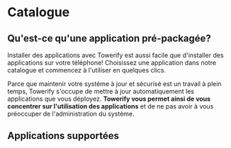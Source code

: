 # Catalogue

## Qu'est-ce qu'une application pré-packagée?

Installer des applications avec Towerify est aussi facile que d'installer des applications sur votre téléphone!
Choisissez une application dans notre catalogue et commencez à l'utiliser en quelques clics.

Parce que maintenir votre système à jour et sécurisé est un travail à plein temps, Towerify s'occupe de mettre à jour
automatiquement les applications que vous déployez. **Towerify vous permet ainsi de vous concentrer sur
l'utilisation des applications** et de ne pas avoir à vous préoccuper de l'administration du système.

## Applications supportées

<div id="gallery"></div>
<style>
    .card {
        border: 2px solid #00264b;
        display: flex;
        flex-direction: column;
        overflow: hidden;
        margin-bottom: 15px;
    }
    .card .card-head {
        display: flex;
        align-items: center;
        justify-content: left;
        padding-top: 0.5rem;    
    }
    .card .card-head img {
        height: 50px;
    }
    .card .card-head h2 {
        font-weight: bold;
        margin: 0;
        padding: 0.5rem;
    }
    .card .card-body .desc {
        padding-left: 0.5rem;
        padding-right: 0.5rem;
        padding-bottom: 0.5rem;
    }
    .card .card-head .badge {
        font-size: 0.5rem;
        background-color: #66bb70;
        color: white;
        padding: 2px 4px;
        border-radius: 5px;
        margin-left: auto;
        margin-right: 0.5rem;
    }
</style>
<script>
    /* from https://codepen.io/DivyaPatel/pen/dxjgVL */
    fetch("https://dev.towerify-ui.myapps.addapps.io/catalog")
    .then((response) => response.json())
    .then((apps) => {
        const el = document.getElementById('gallery'); 
        apps.forEach(app => {
            const card = document.createElement('div');
            card.innerHTML = `
                <div class="card">
                    <div class="card-head">
                        <img src="${app.image}">
                        <h2>${app.name}</h2>
                        <span class="badge">${app.status}</span> 
                    </div>
                    <div class="card-body">
                        <div class="desc">
                            ${app.description}
                        </div>
                    </div>
                </div>
            `;
            el.appendChild(card);
            // console.log(app);
        });
        const header = document.getElementById('applications-supportees');
        header.innerHTML = `
            Applications supportées (${apps.length})
            <a class="headerlink" href="#applications-supportees" title="Permanent link">¶</a>
        `;
    });
</script>